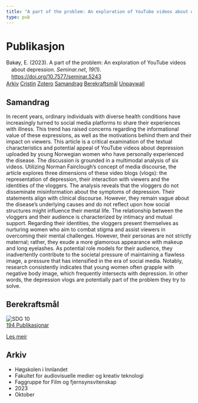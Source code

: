```yaml
---
title: "A part of the problem: An exploration of YouTube videos about depression"
type: pub
---
```

<h1>Publikasjon</h1>
<article id="csl-bib-container-FMKDI6J7" class="csl-bib-container">
  <div class="csl-bib-body" style="line-height: 1.35; padding-left: 1em; text-indent:-1em;">
  <div class="csl-entry">Bak&#xF8;y, E. (2023). A part of the problem: An exploration of YouTube videos about depression. <i>Seminar.net</i>, <i>19</i>(1). <a href="https://doi.org/10.7577/seminar.5243">https://doi.org/10.7577/seminar.5243</a></div>
</div>
  <div class="csl-bib-buttons">
    <a href="#taxonomy-article-FMKDI6J7" class="csl-bib-button">Arkiv</a>
    <a href="https://app.cristin.no/results/show.jsf?id=2187556" alt="Cristin URL" class="csl-bib-button">Cristin</a>
    <a href="http://zotero.org/groups/5022929/items/FMKDI6J7" alt="Zotero URL" class="csl-bib-button">Zotero</a>
    <a href="#abstract-article-FMKDI6J7" class="csl-bib-button">Samandrag</a>
    <a href="#sdg-article-FMKDI6J7" class="csl-bib-button">Berekraftsmål</a>
    <a href="https://journals.oslomet.no/index.php/seminar/article/download/5243/4739" class="csl-bib-button">Unpaywall</a>
  </div>
  <div id="csl-bib-meta-container-FMKDI6J7"></div>
</article>
<div id="csl-bib-meta-FMKDI6J7" class="csl-bib-meta">
  <article id="abstract-article-FMKDI6J7" class="abstract-article">
    <h1>Samandrag</h1>
    In recent years, ordinary individuals with diverse health conditions have increasingly turned to social media platforms to share their experiences with illness. This trend has raised concerns regarding the informational value of these expressions, as well as the motivations behind them and their impact on viewers. This article is a critical examination of the textual characteristics and potential appeal of YouTube videos about depression uploaded by young Norwegian women who have personally experienced the disease. The discussion is grounded in a multimodal analysis of six videos. Utilizing Norman Fairclough’s concept of media discourse, the article explores three dimensions of these video blogs (vlogs): the representation of depression, their interaction with viewers and the identities of the vloggers. The analysis reveals that the vloggers do not disseminate misinformation about the symptoms of depression. Their statements align with clinical discourse. However, they remain vague about the disease’s underlying causes and do not reflect upon how social structures might influence their mental life. The relationship between the vloggers and their audience is characterized by intimacy and mutual support. Regarding their identities, the vloggers present themselves as nurturing women who aim to combat stigma and assist viewers in overcoming their mental challenges. However, their personas are not strictly maternal; rather, they exude a more glamorous appearance with makeup and long eyelashes. As potential role models for their audience, they inadvertently contribute to the societal pressure of maintaining a flawless image, a pressure that has intensified in the era of social media. Notably, research consistently indicates that young women often grapple with negative body image, which frequently intersects with depression. In other words, the depression vlogs are potentially part of the problem they try to solve.
  </article>
  <article id="sdg-article-FMKDI6J7" class="sdg-article">
    <h1>Berekraftsmål</h1>
    <div class="sdg-container"><div id="sdg10" class="sdg">
<img src="{{< params subfolder >}}images/sdg/sdg10_no.png" class="image" alt="SDG 10">
<div class="sdg-overlay">
<a href="{{< params subfolder >}}no/archive/?sdg=10#archive" class="sdg-publication-count"><span>194</span> Publikasjonar</a>
<p><a href="https://www.fn.no/om-fn/fns-baerekraftsmaal/mindre-ulikhet?lang=nno-NO" class="sdg-read-more">Les meir</a></p>
</div>
</div></div>
  </article>
  <article id="taxonomy-article-FMKDI6J7" class="taxonomy-article">
    <h1>Arkiv</h1>
    <ul>
      <li>Høgskolen i Innlandet</li>
      <li>Fakultet for audiovisuelle medier og kreativ teknologi</li>
      <li>Faggruppe for Film og fjernsynsvitenskap</li>
      <li>2023</li>
      <li>Oktober</li>
    </ul>
  </article>
</div>
